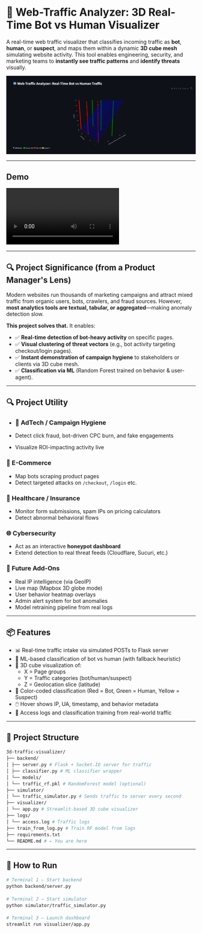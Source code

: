 # 🧊 Web-Traffic Analyzer: 3D Real-Time Bot vs Human Visualizer

A real-time web traffic visualizer that classifies incoming traffic as **bot**, **human**, or **suspect**, and maps them within a dynamic **3D cube mesh** simulating website activity. This tool enables engineering, security, and marketing teams to **instantly see traffic patterns** and **identify threats** visually.

![3D Screenshot](./assets/3d_output_preview.png)

---


## Demo
![3D Demo](./assets/3d_demo.mov)

---
## 🔍 Project Significance (from a Product Manager's Lens)

Modern websites run thousands of marketing campaigns and attract mixed traffic from organic users, bots, crawlers, and fraud sources. However, **most analytics tools are textual, tabular, or aggregated**—making anomaly detection slow.

**This project solves that.** It enables:

- ✅ **Real-time detection of bot-heavy activity** on specific pages.
- ✅ **Visual clustering of threat vectors** (e.g., bot activity targeting checkout/login pages).
- ✅ **Instant demonstration of campaign hygiene** to stakeholders or clients via 3D cube mesh.
- ✅ **Classification via ML** (Random Forest trained on behavior & user-agent).
  
---


## 🔍 Project Utility

- ### 🏦 AdTech / Campaign Hygiene

- Detect click fraud, bot-driven CPC burn, and fake engagements  
- Visualize ROI-impacting activity live

### 🛒 E-Commerce

- Map bots scraping product pages  
- Detect targeted attacks on `/checkout`, `/login` etc.

### 🏥 Healthcare / Insurance

- Monitor form submissions, spam IPs on pricing calculators  
- Detect abnormal behavioral flows

### 🌐 Cybersecurity

- Act as an interactive **honeypot dashboard**  
- Extend detection to real threat feeds (Cloudflare, Sucuri, etc.)

### 🧠 Future Add-Ons

- Real IP intelligence (via GeoIP)  
- Live map (Mapbox 3D globe mode)  
- User behavior heatmap overlays  
- Admin alert system for bot anomalies  
- Model retraining pipeline from real logs

---

## 📦 Features

- 📊 Real-time traffic intake via simulated POSTs to Flask server
- 🧠 ML-based classification of bot vs human (with fallback heuristic)
- 🧩 3D cube visualization of:
  - X = Page groups
  - Y = Traffic categories (bot/human/suspect)
  - Z = Geolocation slice (latitude)
- 🎨 Color-coded classification (Red = Bot, Green = Human, Yellow = Suspect)
- 🖱️ Hover shows IP, UA, timestamp, and behavior metadata
- 💾 Access logs and classification training from real-world traffic

---

## 🧱 Project Structure

```bash
3d-traffic-visualizer/
├── backend/
│ ├── server.py # Flask + Socket.IO server for traffic
│ ├── classifier.py # ML classifier wrapper
│ └── models/
│ └── traffic_rf.pkl # RandomForest model (optional)
├── simulator/
│ └── traffic_simulator.py # Sends traffic to server every second
├── visualizer/
│ └── app.py # Streamlit-based 3D cube visualizer
├── logs/
│ └── access.log # Traffic logs
├── train_from_log.py # Train RF model from logs
├── requirements.txt
└── README.md # ← You are here
```

---

## 🚀 How to Run

```bash
# Terminal 1 – Start backend
python backend/server.py

# Terminal 2 – Start simulator
python simulator/traffic_simulator.py

# Terminal 3 – Launch dashboard
streamlit run visualizer/app.py

